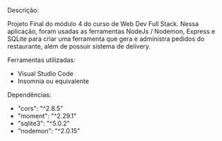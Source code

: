 Descrição:

Projeto Final do módulo 4 do curso de Web Dev Full Stack.
Nessa aplicação, foram usadas as ferramentas NodeJs / Nodemon, Express e SQLite para criar uma ferramenta que gera e administra pedidos do restaurante, além de possuir sistema de delivery.

Ferramentas utilizadas:

- Visual Studio Code
- Insomnia ou equivalente

Dependências:

- "cors": "^2.8.5"
- "moment": "^2.29.1"
- "sqlite3": "^5.0.2"
- "nodemon": "^2.0.15"